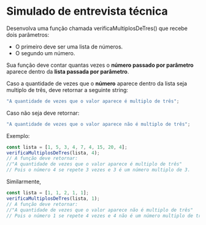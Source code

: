 # Simulado de entrevista técnica

Desenvolva uma função chamada verificaMultiplosDeTres() que recebe dois parâmetros:

-   O primeiro deve ser uma lista de números.
-   O segundo um número.

Sua função deve contar quantas vezes o **número passado por parâmetro** aparece dentro da **lista passada por parâmetro**.

Caso a quantidade de vezes que o **número** aparece dentro da lista seja multiplo de três, deve retornar a seguinte string:

```javascript
"A quantidade de vezes que o valor aparece é multiplo de três";
```

Caso não seja deve retornar:

```javascript
"A quantidade de vezes que o valor aparece não é multiplo de três";
```

Exemplo:

```javascript
const lista = [1, 5, 3, 4, 7, 4, 15, 20, 4];
verificaMultiplosDeTres(lista, 4);
// A função deve retornar:
//"A quantidade de vezes que o valor aparece é multiplo de três"
// Pois o número 4 se repete 3 vezes e 3 é um número multiplo de 3.
```

Similarmente,

```javascript
const lista = [1, 1, 2, 1, 1];
verificaMultiplosDeTres(lista, 1);
// A função deve retornar:
//"A quantidade de vezes que o valor aparece não é multiplo de três"
// Pois o número 1 se repete 4 vezes e 4 não é um número multiplo de três.
```

